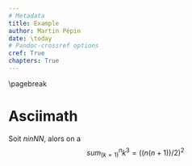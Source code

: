 ```yaml
---
# Metadata
title: Example
author: Martin Pépin
date: \today
# Pandoc-crossref options
cref: True
chapters: True
---
```


\pagebreak

# Asciimath

Soit $n in NN$, alors on a
$$ sum_(k=1)^n k^3 = ((n(n+1))/2)^2 $$

